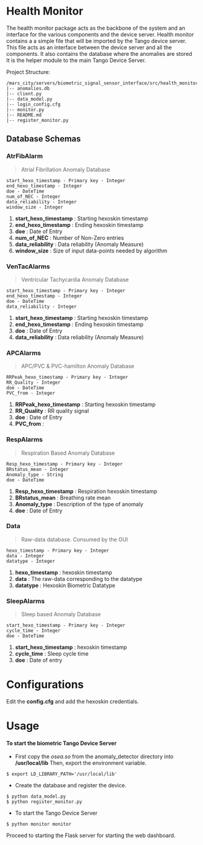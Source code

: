 Health Monitor 
===================
The health monitor package acts as the backbone of the system and an interface for the various components and the device server.
Health monitor contains a a simple file that will be imported by the Tango device server. This file acts as an interface between the device server and all the components. It also contains the database where the anomalies are stored
It is the helper module to the main Tango Device Server.


Project Structure:

```
/mars_city/servers/biometric_signal_sensor_interface/src/health_monitor
|-- anomalies.db
|-- client.py
|-- data_model.py
|-- login_config.cfg
|-- monitor.py
|-- README.md
|-- register_monitor.py

```

## Database Schemas
### AtrFibAlarm
> Atrial Fibrillation Anomaly Database 
```
start_hexo_timestamp - Primary key - Integer
end_hexo_timestamp - Integer
doe - DateTime
num_of_NEC - Integer
data_reliability - Integer
window_size - Integer
```

1) **start_hexo_timestamp** : Starting hexoskin timestamp
2) **end_hexo_timestamp** :  Ending hexoskin timestamp
3) **doe** : Date of Entry
4) **num_of_NEC** :  Number of Non-Zero entries
5) **data_reliability** : Data reliability (Anomaly Measure)
6)  **window_size** : Size of input data-points needed by algorithm

### VenTacAlarms
> Ventricular Tachycardia Anomaly Database 
```
start_hexo_timestamp - Primary key - Integer
end_hexo_timestamp - Integer
doe - DateTime
data_reliability - Integer
```

1) **start_hexo_timestamp** : Starting hexoskin timestamp
2) **end_hexo_timestamp** :  Ending hexoskin timestamp
3) **doe** : Date of Entry
4) **data_reliability** : Data reliability (Anomaly Measure)

### APCAlarms
> APC/PVC & PVC-hamilton Anomaly Database 
```
RRPeak_hexo_timestamp - Primary key - Integer
RR_Quality - Integer
doe - DateTime
PVC_from - Integer
```

1) **RRPeak_hexo_timestamp** : Starting hexoskin timestamp
2) **RR_Quality** :  RR quality signal
3) **doe** : Date of Entry
4) **PVC_from** :

### RespAlarms
> Respiration Based Anomaly Database 
```
Resp_hexo_timestamp - Primary key - Integer
BRstatus_mean - Integer
Anomaly_type - String
doe - DateTime
```

1) **Resp_hexo_timestamp** : Respiration hexoskin timestamp
2) **BRstatus_mean** :  Breathing rate mean
3) **Anomaly_type** : Description of the type of anomaly
4) **doe** : Date of Entry

### Data
> Raw-data database. Consumed by the GUI 
```
hexo_timestamp - Primary key - Integer
data - Integer
datatype - Integer
```

1) **hexo_timestamp** : hexoskin timestamp
2) **data** :  The raw-data corresponding to the datatype
3) **datatype** : Hexoskin Biometric Datatype

### SleepAlarms
> Sleep based Anomaly Database
```
start_hexo_timestamp - Primary key - Integer
cycle_time - Integer
doe - DateTime
```

1) **start_hexo_timestamp** : hexoskin timestamp
2) **cycle_time** :  Sleep cycle time
3) **doe** : Date of entry

# Configurations

Edit the **config.cfg** and add the hexoskin credentials.

# Usage

#### To start the biometric Tango Device Server

- First copy the *osea.so* from the anomaly_detector directory into **/usr/local/lib**
Then, export the environment variable.

```
$ export LD_LIBRARY_PATH='/usr/local/lib'
```

- Create the database and register the device.

```
$ python data_model.py
$ python register_monitor.py
```

- To start the Tango Device Server

```
$ python monitor monitor
```
 
Proceed to starting the Flask server for starting the web dashboard.

